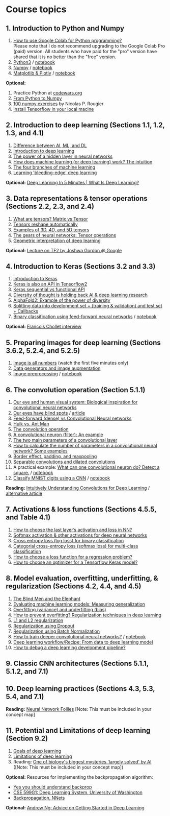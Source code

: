 # Course topics

## 1. Introduction to Python and Numpy
1. [How to use Google Colab for Python programming?](https://www.youtube.com/watch?v=PVsS9WtwVB8)   
    Please note that I do not recommend upgrading to the Google Colab Pro (paid) version. All students who have paid for the "pro" version have shared that it is no better than the "free" version.  
1. [Python3](https://youtube.com/watch?v=V42qfAPybp8) / [notebook](notebooks/python.ipynb)
1. [Numpy](https://www.youtube.com/watch?v=Omz8P8n-5gY) / [notebook](notebooks/numpy.ipynb)
1. [Matplotlib & Plotly](https://youtu.be/aIzkkjRzVdA) / [notebook](notebooks/matplotlib_plotly.ipynb) 

**Optional:**
1. Practice Python at [codewars.org](https://www.codewars.com/)
1. [From Python to Numpy](https://www.labri.fr/perso/nrougier/from-python-to-numpy/)   
1. [100 numpy exercises](https://github.com/rougier/numpy-100/blob/master/100_Numpy_exercises.ipynb) by Nicolas P. Rougier  
1. [Install Tensorflow in your local macine](https://www.youtube.com/watch?v=hHWkvEcDBO0&t)

## 2. Introduction to deep learning (Sections 1.1, 1.2, 1.3, and 4.1)
1. [Difference between AI, ML, and DL](https://youtu.be/kd62-4_jNoA)
1. [Introduction to deep learning](https://youtu.be/DGXuhXMgOO8)
1. [The power of a hidden layer in neural networks](https://youtu.be/V9x7SY_4y8c)
1. [How does machine learning (or deep learning) work? The intuition](https://youtu.be/Bp7zjKWRhAw)
1. [The four branches of machine learning](https://youtu.be/FlhcbzT2RUU)
1. [Learning 'bleeding-edge' deep learning](https://youtu.be/X8sCDMrPhAo)

**Optional:** [Deep Learning In 5 Minutes | What Is Deep Learning?](https://youtu.be/1k37OcjH7BM)

## 3. Data representations & tensor operations (Sections 2.2, 2.3, and 2.4) 
1. [What are tensors? Matrix vs Tensor](https://youtu.be/7FeO4lqcNfA)
1. [Tensors reshape automatically](https://youtu.be/92gOeXFq2FA)
1. [Examples of 3D, 4D, and 5D tensors](https://youtu.be/8gOg4VNRUaY)
1. [The gears of neural networks: Tensor operations](https://youtu.be/rv9w4MfnWgQ)
1. [Geometric interpretation of deep learning](https://youtu.be/h30cyYjXFIU)

**Optional:** [Lecture on TF2 by Joshwa Gordon @ Google](https://youtu.be/5ECD8J3dvDQ)

## 4. Introduction to Keras (Sections 3.2 and 3.3) 
1. [Introduction to Keras](https://youtu.be/Ym34JC2UDFk)
1. [Keras is also an API in Tensorflow2](https://youtu.be/yNsQ6rqEcv4)
1. [Keras sequential vs functional API](https://youtu.be/EvGS3VAsG4Y)
1. [Diversity of thought is holding back AI & deep learning research](https://youtu.be/pXMFMs1ryy4)
1. [AlphaFold2: Example of the power of diversity](https://youtu.be/gg7WjuFs8F4)
1. [Splitting data into development set + (training & validation) and test set + Callbacks](https://youtu.be/OeZ6i-8xXwQ)
1. [Binary classification using feed-forward neural networks](https://youtu.be/cJ3oqHqRBF0) / [notebook](./notebooks/wine_quality.ipynb) 

**Optional:** [Francois Chollet interview](https://youtu.be/Bo8MY4JpiXE)

## 5. Preparing images for deep learning (Sections 3.6.2, 5.2.4, and 5.2.5)
1. [Image is all numbers](https://youtu.be/mjh5NIn1yHk) (watch the first five minutes only)
1. [Data generators and image augmentation](https://youtu.be/dSs3kjqvv_Q) 
1. [Image preprocessing](https://youtu.be/9_OFSSYcVWU) / [notebook](./notebooks/Image_preprocessing.ipynb)

## 6. The convolution operation (Section 5.1.1) 
1. [Our eye and human visual system: Biological inspiration for convolutional neural networks](https://youtu.be/nu9Jdvhe1Pk)
1. [Our eyes have blind spots](https://youtu.be/QXzgokis33I) / [article](https://lasikofnv.com/try-these-3-fun-tests-to-find-your-visual-blind-spot/)
1. [Feed-forward (dense) vs Convolutional Neural networks](https://youtu.be/aU6lRpMkBkE)
1. [Hulk vs. Ant Man](https://youtu.be/fNGSHrQDuA8)
1. [The convolution operation](https://youtu.be/C73AemPLnL8)
1. [A convolutional neuron (filter): An example](https://youtu.be/oqf79zcafao)
1. [The two main parameters of a convolutional layer](https://youtu.be/GeBh1yd_H_E)
1. [How to calculate the number of parameters in a convolutional neural network? Some examples](https://youtu.be/bikmA-VmSbY)
1. [Border effect, padding, and maxpooling](https://youtu.be/MTmn--tHbHs)
1. [Separable convolutions and dilated convolutions](https://youtu.be/vCJ4magCPts)
1. A practical example: [What can one convolutional neuron do? Detect a square.](https://youtu.be/A69TFtiOREU) / [notebook](./notebooks/Detect_a_square.ipynb)
1. [Classify MNIST digits using a CNN](https://youtu.be/jd4-zRwYjDY) / [notebook](./notebooks/MNIST.ipynb)

**Reading:** [Intuitively Understanding Convolutions for Deep Learning](https://towardsdatascience.com/intuitively-understanding-convolutions-for-deep-learning-1f6f42faee1) / [alternative article](https://www.topbots.com/intuitively-understanding-convolutions-deep-learning/)

## 7. Activations & loss functions (Sections 4.5.5, and Table 4.1) 
1. [How to choose the last layer’s activation and loss in NN?](https://youtu.be/veo6l7YkPhg)
1. [Softmax activation & other activations for deep neural networks](https://youtu.be/Q9p9cHo7rPk)
1. [Cross entropy loss (log loss) for binary classification](https://youtu.be/zhuuD9gckYo)
1. [Categorial cross-entropy loss (softmax loss) for multi-class classification](https://youtu.be/ILmANxT-12I)
1. [How to choose a loss function for a regression problem?](https://youtu.be/oWIYQNfm8tE)
1. [How to choose an optimizer for a Tensorflow Keras model?](https://youtu.be/pd3QLhx0Nm0)

## 8. Model evaluation, overfitting, underfitting, & regularization (Sections 4.2, 4.4, and 4.5) 
1. [The Blind Men and the Elephant](https://youtu.be/Vn9BUfUCL4I)
1. [Evaluating machine learning models: Measuring generalization](https://youtu.be/bjOX_aFXWQE)
1. [Overfitting (variance) and underfitting (bias)](https://youtu.be/sbYOtFV6aFc)
1. [How to prevent overfitting? Regularization techniques in deep learning](https://youtu.be/mbhXndDIzlc)
1. [L1 and L2 regularization](https://youtu.be/n-aOC_Q6WYs)
1. [Regularization using Dropout](https://youtu.be/BJYvbZhGArw)
1. [Regularization using Batch Normalization](https://youtu.be/sdXfAY_VD58)
1. [How to train deeper convolutional neural networks?](https://youtu.be/G6HA8yCpFAo) / [notebook](./notebooks/How_to_train_a_very_deep_cnn_model.ipynb) 
1. [Deep learning workflow/Recipe: From data to deep learning model](https://youtu.be/nPI0vK62B8g)
1. [How to debug a deep learning development pipeline?](https://youtu.be/cwvqche_eCY)

## 9. Classic CNN architectures (Sections 5.1.1, 5.1.2, and 7.1) 
<!--
1. [LeNet-5, AlexNet, and VGG-16 (17 min watch)](https://www.coursera.org/lecture/convolutional-neural-networks/classic-networks-MmYe2) (including the 'Advanced' content)
    Note: This lecture is **excluded** for the module quiz but the contents should be **included** in your concept map.
1. [Training your own LeNet-5](https://youtu.be/zwSXSltRhh0) / [notebook](./notebooks/LeNet.ipynb)
1. [Using VGG-16 (in Keras)](https://youtu.be/41d_yuANkb4) / [notebook](./notebooks/Using_VGG16.ipynb) 
1. [Effect of architecture depth on learning](https://youtu.be/4KEojbSJy4Y) / [notebook](./notebooks/How_to_train_a_very_deep_cnn_model.ipynb)
1. A) [Residual networks]
1. [Training very deep models with ResNet](https://youtu.be/SnkcHjH5tjI) / [notebook](./notebooks/Training_using_residual_connections.ipynb)
1. B) [Why do residual networks work?]
1. C) [The purpose of "1 by 1" convolutions]
3. Some state-of-the-art deep learning architectures for computer vision problems (Note: The following lectures are **excluded** for the module quiz but the contents should be **included** in your concept map.):
    - [Inception network](https://www.coursera.org/lecture/convolutional-neural-networks/inception-network-piR0x)
    - [DenseNet](https://youtu.be/-W6y8xnd--U)
    - [NASNet](https://youtu.be/sROrvtXnT7Q)
4. D) [How to choose pretrained models?]

- [slides](https://docs.google.com/presentation/d/1a5yeHRI_i0INatg9rLVpYuNTNvrxLCLxKH5_RISFwEY/edit?usp=sharing) / [notebooks](./notebooks/)
-->

## 10. Deep learning practices (Sections 4.3, 5.3, 5.4, and 7.1) 
<!--
1. [slides](https://docs.google.com/presentation/d/15qI0K9Sm4Ab1vp0x6fKyeCmweMZggTh237zfSxwj-B0/edit?usp=sharing)
1. [Feature engineering] - [slides](https://docs.google.com/presentation/d/14k2vUTlJThQ0u8RVc0C68_92K1Df5YW0v85C5w3nFe8/edit?usp=sharing) 
1. [Multi-input and Multi-output models]
1. [Layer weight sharing (The Siamese LSTM)]
1. GPUs for deep learning - [slides](https://docs.google.com/presentation/d/1Jg-BOZBDfhBht_3Sf49ja8QrWK_QuX7pr1CQkAf2mcI/edit?usp=sharing)
1. Transfer learning - [slides](https://docs.google.com/presentation/d/1OV2KDijNYVnwYUrpp0otFCGyt-mejSsvtArp3UyrMQM/edit?usp=sharing) / [notebook](./notebooks/Transfer_learning.ipynb)
1. [What is Explainable AI (XAI)?](https://vimeo.com/278690594)
1. [Techniques for interpreting a deep learning model]
-->
**Reading:** [Neural Network Follies](https://neil.fraser.name/writing/tank/) [Note: This must be included in your concept map]

## 11. Potential and Limitations of deep learning (Section 9.2)
1. [Goals of deep learning](https://youtu.be/HJ1RX0jowhM)
1. [Limitations of deep learning](https://youtu.be/X5PQEEwCeKg)
2. Reading: [One of biology's biggest mysteries 'largely solved' by AI](https://www.bbc.com/news/science-environment-55133972) ([Note: This must be included in your concept map])

**Optional:** Resources for implementing the backpropagation algorithm:
- [Yes you should understand backprop](https://medium.com/@karpathy/yes-you-should-understand-backprop-e2f06eab496b)
- [CSE 599G1: Deep Learning System, University of Washington](https://dlsys.cs.washington.edu/pdf/lecture4.pdf) 
- [Backpropagation, NNets](https://www.youtube.com/watch?v=i94OvYb6noo)

**Optional:** [Andrew Ng: Advice on Getting Started in Deep Learning](https://youtu.be/1k37OcjH7BM)
